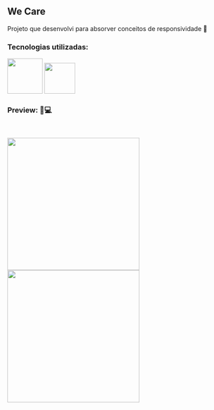 ## We Care

<p>Projeto que desenvolvi para absorver conceitos de responsividade 🚀</p>

<h3>Tecnologias utilizadas:</h3>

<p>
<img src="https://img.shields.io/badge/HTML5-E34F26?style=for-the-badge&logo=html5&logoColor=white" width="80px">
<img src="https://img.shields.io/badge/CSS3-1572B6?style=for-the-badge&logo=css3&logoColor=white" width="70px">
</p>

<h3><b>Preview: 📱💻</b></h3>
<br>

<p>
<img src="https://raw.githubusercontent.com/FelipeCosmi/We-Care-Responsividade/2e6b5e5d57082da68c86fcb8d57a474c97968a14/imgs/Phone.png" width="300px">
<img src="https://raw.githubusercontent.com/FelipeCosmi/We-Care-Responsividade/2e6b5e5d57082da68c86fcb8d57a474c97968a14/imgs/Desktop.png" width="300px">
</p>
